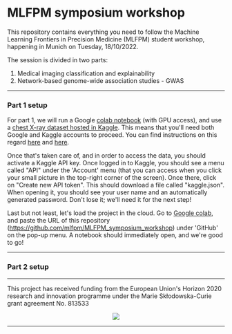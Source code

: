 # MLFPM symposium workshop

This repository contains everything you need to follow the Machine Learning Frontiers in Precision Medicine (MLFPM) student workshop, happening in Munich on Tuesday, 18/10/2022.

The session is divided in two parts:

1) Medical imaging classification and explainability
2) Network-based genome-wide association studies - GWAS

---

### Part 1 setup

For part 1, we will run a Google [colab notebook](https://colab.research.google.com/) (with GPU access), 
and use a [chest X-ray dataset hosted in Kaggle](https://www.kaggle.com/datasets/tawsifurrahman/covid19-radiography-database). 
This means that you'll need both Google and Kaggle accounts to proceed. You can find instructions on this 
regard [here](https://support.google.com/accounts/answer/27441?hl=en) and [here](https://www.kaggle.com/).

Once that's taken care of, and in order to access the data, you should activate a Kaggle API key. Once logged in to Kaggle,
you should see a menu called "API" under the 'Account' menu (that you can access when you click your small picture 
in the top-right corner of the screen). Once there, click on "Create new API token". This should download a file called
"kaggle.json". When opening it, you should see your user name and an automatically generated password. Don't lose it; we'll
need it for the next step!

Last but not least, let's load the project in the cloud. Go to [Google colab](https://colab.research.google.com/), and paste
the URL of this repository (https://github.com/mlfpm/MLFPM_symposium_workshop) under 'GitHub' on the pop-up menu. A notebook should immediately open, and we're good to go!

---

### Part 2 setup

---

 This project has received funding from the European Union's Horizon 2020 research and innovation programme under the Marie Skłodowska-Curie grant agreement No.  813533
 <div align="center">
  <img src="https://upload.wikimedia.org/wikipedia/commons/thumb/b/b7/Flag_of_Europe.svg/255px-Flag_of_Europe.svg.png">
</div>

---
